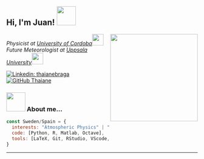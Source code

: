 <h2> Hi, I'm Juan! <img src="https://flat-icons.com/downloads/animated-animal-icon-set/" width="50"></h2>
<img align='right' src="[[https://media.giphy.com/media/ieyl9zmCjO4b4t6qoY/giphy.gif](https://avatars.githubusercontent.com/u/121160472?v=4)](https://avatars.githubusercontent.com/u/121160472?v=4)" width="230">
<p><em>Physicist at <a href="http://www.uco.es">University of Cordoba</a><img src="http://bigblueboo.tumblr.com/post/82894694534/bohr-ing" width="30"></br>Future Meteorologist at <a href="https://www.uu.se/">Uppsala University</a><img src="https://media.giphy.com/media/WUlplcMpOCEmTGBtBW/giphy.gif" width="30"> 
</em></p>

[![Linkedin: thaianebraga](https://img.shields.io/badge/-vazquezjportillo-blue?style=flat-square&logo=Linkedin&logoColor=white&link=https://www.linkedin.com/in/vazquezjportillo/)](https://www.linkedin.com/in/vazquezjportillo/)
[![GitHub Thaiane](https://img.shields.io/github/followers/vazquezjportillo?label=follow&style=social)](https://github.com/vazquezjportillo)


### <img src="https://media.giphy.com/media/VgCDAzcKvsR6OM0uWg/giphy.gif" width="50"> About me...  

```javascript
const Sweden/Spain = {
  interests: "Atmospheric Physics" | "Large-Scale Atmospheric and Ocean Circulation" 
  code: [Python, R, Matlab, Octave],
  tools: [LaTeX, Git, RStudio, VScode, Photoshop, Illustrator, SolidWorks],
}
```
---
